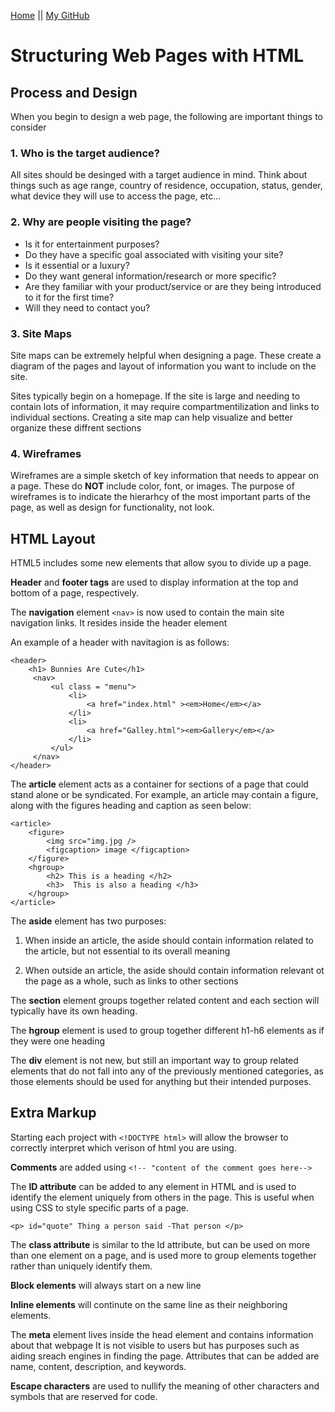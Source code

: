 [Home](README.md) || [My GitHub](https://github.com/leahgrace555) 
# Structuring Web Pages with HTML

## Process and Design

When you begin to design a web page, the following are important things to consider

### 1. Who is the target audience?

All sites should be desinged with a target audience in mind. Think about things such as age range, country of residence, occupation, status, gender, what device they will use to access the page, etc...

### 2. Why are people visiting the page?

- Is it for entertainment purposes?
- Do they have a specific goal associated with visiting your site?
- Is it essential or a luxury?
- Do they want general information/research or more specific?
- Are they familiar with your product/service or are they being introduced to it for the first time?
- Will they need to contact you?

### 3. Site Maps

Site maps can be extremely helpful when designing a page. These create a diagram of the pages and layout of information you want to include on the site. 

Sites typically begin on a homepage. If the site is large and needing to contain lots of information, it may require compartmentilization and links to individual sections. Creating a site map can help visualize and better organize these diffrent sections

### 4. Wireframes

Wireframes are a simple sketch of key information that needs to appear on a page. These do **NOT** include color, font, or images. The purpose of wireframes is to indicate the hierarhcy of the most important parts of the page, as well as design for functionality, not look. 

## HTML Layout

HTML5 includes some new elements that allow syou to divide up a page.

**Header** and **footer tags** are used to display information at the top and bottom of a page, respectively. 

The **navigation** element ` <nav> ` is now used to contain the main site navigation links. It resides inside the header element

An example of a header with navitagion is as follows:
````
<header>
    <h1> Bunnies Are Cute</h1>
     <nav>
         <ul class = "menu">
             <li> 
                 <a href="index.html" ><em>Home</em></a>
             </li> 
             <li> 
                 <a href="Galley.html"><em>Gallery</em></a> 
             </li> 
         </ul>
     </nav>
</header>
````

The **article** element acts as a container for sections of a page that could stand alone or be syndicated. For example, an article may contain a figure, along with the figures heading and caption as seen below:
````
<article>
    <figure>
        <img src="img.jpg />
        <figcaption> image </figcaption>
    </figure>
    <hgroup>
        <h2> This is a heading </h2>
        <h3>  This is also a heading </h3>
    </hgroup>
</article>
````

The **aside** element has two purposes:

1. When inside an article, the aside should contain information related to the article, but not essential to its overall meaning

2. When outside an article, the aside should contain information relevant ot the page as a whole, such as links to other sections

The **section** element groups together related content and each section will typically have its own heading. 

The **hgroup** element is used to group together different h1-h6 elements as if they were one heading

The **div** element is not new, but still an important way to group related elements that do not fall into any of the previously mentioned categories, as those elements should be used for anything but their intended purposes. 

## Extra Markup

Starting each project with ` <!DOCTYPE html> ` will allow the browser to correctly interpret which verison of html you are using. 

**Comments** are added using 
` <!-- "content of the comment goes here--> `

The **ID attribute** can be added to any element in HTML and is used to identify the element uniquely from others in the page. This is useful when using CSS to style specific parts of a page. 
````
<p> id="quote" Thing a person said -That person </p>
````

The **class attribute** is similar to the Id attribute, but can be used on more than one element on a page, and is used more to group elements together rather than uniquely identify them. 

**Block elements** will always start on a new line

**Inline elements** will continute on the same line as their neighboring elements. 

The **meta** element lives inside the head element and contains information about that webpage It is not visible to users but has purposes such as aiding sreach engines in finding the page. Attributes that can be added are name, content, description, and keywords. 

**Escape characters** are used to nullify the meaning of other characters and symbols that are reserved for code.